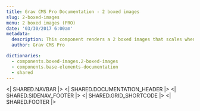```yaml
---
title: Grav CMS Pro Documentation - 2 boxed images
slug: 2-boxed-images
menu: 2 boxed images (PRO)
date: '03/30/2017 6:00am'
metadata:
  description: This component renders a 2 boxed images that scales when mouse is placed over them and with a nice caption at their bottom
  author: Grav CMS Pro

dictionaries:
  - components.boxed-images.2-boxed-images
  - components.base-elements-documentation
  - shared
---
```


<| SHARED.NAVBAR |>
<| SHARED.DOCUMENTATION_HEADER |>
<| SHARED.SIDENAV_FOOTER |>
<| SHARED.GRID_SHORTCODE |>
<| SHARED.FOOTER |>
